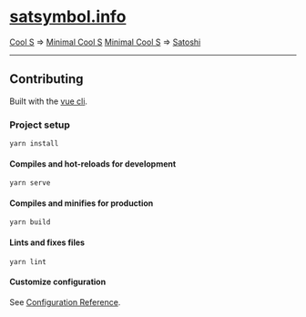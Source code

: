 # [satsymbol.info](https://satsymbol.info)

[Cool S](https://en.wikipedia.org/wiki/Cool_S) => [Minimal Cool S](https://www.reddit.com/r/Bitcoin/comments/k0e98n/my_proposal_for_the_satish_symbol_still_looks/)
[Minimal Cool S](https://www.reddit.com/r/Bitcoin/comments/k0e98n/my_proposal_for_the_satish_symbol_still_looks/) => [Satoshi](https://satsymbol.info)


---

## Contributing

Built with the [vue cli](https://cli.vuejs.org).

### Project setup
```
yarn install
```

#### Compiles and hot-reloads for development
```
yarn serve
```

#### Compiles and minifies for production
```
yarn build
```

#### Lints and fixes files
```
yarn lint
```

#### Customize configuration
See [Configuration Reference](https://cli.vuejs.org/config/).

